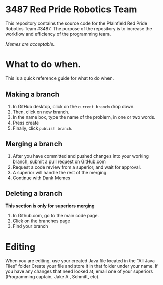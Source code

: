 # 3487 Red Pride Robotics Team
This repository contains the source code for the Plainfield Red Pride Robotics Team #3487.
The purpose of the repository is to increase the workflow and efficiency of the programming team.

*Memes are acceptable.*

# What to do when.
This is a quick reference guide for what to do when.

## Making a branch
1. In GitHub desktop, click on the `current branch` drop down.
2. Then, click on new branch.
3. In the name box, type the name of the problem, in one or two words.
4. Press create
5. Finally, click `publish branch`.

## Merging a branch
1. After you have committed and pushed changes into your working branch, submit a pull request on GitHub.com
2. Request a code review from a superior, and wait for approval.
3. A superior will handle the rest of the merging.
4. Continue with Dank Memes


## Deleting a branch
**This section is only for superiors merging**
1. In Github.com, go to the main code page.
2. Click on the branches page
3. Find your branch

# Editing
When you are editing, use your created Java file located in the "All Java Files" folder
Create your file and store it in that folder under your name.
If you have any changes that need looked at, email one of your superiors (Programming captain, Jake A., Schmitt, etc).